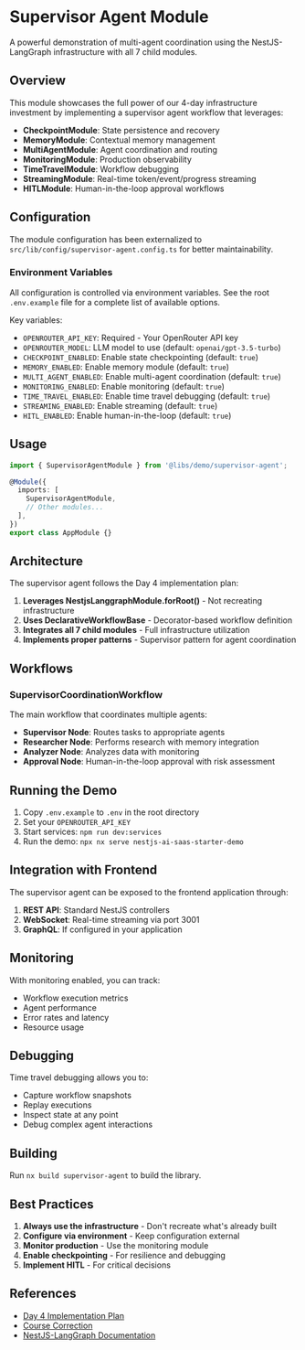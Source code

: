 # Supervisor Agent Module

A powerful demonstration of multi-agent coordination using the NestJS-LangGraph infrastructure with all 7 child modules.

## Overview

This module showcases the full power of our 4-day infrastructure investment by implementing a supervisor agent workflow that leverages:

- **CheckpointModule**: State persistence and recovery
- **MemoryModule**: Contextual memory management
- **MultiAgentModule**: Agent coordination and routing
- **MonitoringModule**: Production observability
- **TimeTravelModule**: Workflow debugging
- **StreamingModule**: Real-time token/event/progress streaming
- **HITLModule**: Human-in-the-loop approval workflows

## Configuration

The module configuration has been externalized to `src/lib/config/supervisor-agent.config.ts` for better maintainability.

### Environment Variables

All configuration is controlled via environment variables. See the root `.env.example` file for a complete list of available options.

Key variables:

- `OPENROUTER_API_KEY`: Required - Your OpenRouter API key
- `OPENROUTER_MODEL`: LLM model to use (default: `openai/gpt-3.5-turbo`)
- `CHECKPOINT_ENABLED`: Enable state checkpointing (default: `true`)
- `MEMORY_ENABLED`: Enable memory module (default: `true`)
- `MULTI_AGENT_ENABLED`: Enable multi-agent coordination (default: `true`)
- `MONITORING_ENABLED`: Enable monitoring (default: `true`)
- `TIME_TRAVEL_ENABLED`: Enable time travel debugging (default: `true`)
- `STREAMING_ENABLED`: Enable streaming (default: `true`)
- `HITL_ENABLED`: Enable human-in-the-loop (default: `true`)

## Usage

```typescript
import { SupervisorAgentModule } from '@libs/demo/supervisor-agent';

@Module({
  imports: [
    SupervisorAgentModule,
    // Other modules...
  ],
})
export class AppModule {}
```

## Architecture

The supervisor agent follows the Day 4 implementation plan:

1. **Leverages NestjsLanggraphModule.forRoot()** - Not recreating infrastructure
2. **Uses DeclarativeWorkflowBase** - Decorator-based workflow definition
3. **Integrates all 7 child modules** - Full infrastructure utilization
4. **Implements proper patterns** - Supervisor pattern for agent coordination

## Workflows

### SupervisorCoordinationWorkflow

The main workflow that coordinates multiple agents:

- **Supervisor Node**: Routes tasks to appropriate agents
- **Researcher Node**: Performs research with memory integration
- **Analyzer Node**: Analyzes data with monitoring
- **Approval Node**: Human-in-the-loop approval with risk assessment

## Running the Demo

1. Copy `.env.example` to `.env` in the root directory
2. Set your `OPENROUTER_API_KEY`
3. Start services: `npm run dev:services`
4. Run the demo: `npx nx serve nestjs-ai-saas-starter-demo`

## Integration with Frontend

The supervisor agent can be exposed to the frontend application through:

1. **REST API**: Standard NestJS controllers
2. **WebSocket**: Real-time streaming via port 3001
3. **GraphQL**: If configured in your application

## Monitoring

With monitoring enabled, you can track:

- Workflow execution metrics
- Agent performance
- Error rates and latency
- Resource usage

## Debugging

Time travel debugging allows you to:

- Capture workflow snapshots
- Replay executions
- Inspect state at any point
- Debug complex agent interactions

## Building

Run `nx build supervisor-agent` to build the library.

## Best Practices

1. **Always use the infrastructure** - Don't recreate what's already built
2. **Configure via environment** - Keep configuration external
3. **Monitor production** - Use the monitoring module
4. **Enable checkpointing** - For resilience and debugging
5. **Implement HITL** - For critical decisions

## References

- [Day 4 Implementation Plan](../../../task-tracking/TASK_INT_007/day-4-implementation-plan-revised.md)
- [Course Correction](../../../task-tracking/TASK_INT_007/day-4-course-correction.md)
- [NestJS-LangGraph Documentation](../../nestjs-langgraph/CLAUDE.md)
